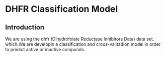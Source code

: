 # DHFR Classification Model
## Introduction
We are using the dhfr (Dihydrofolate Reductase Inhibitors Data) data set. which.We are developin a classification and croos-valitadion model in order to predict active or inactive compunds.
